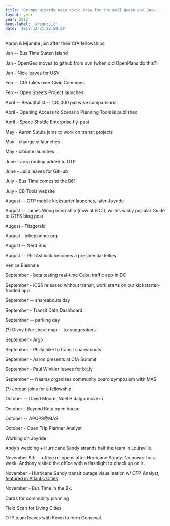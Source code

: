 ```yaml
---
title: 'Grumpy wizards make toxic brew for the evil Queen and Jack.'
layout: year
year: 2012
menu-label: '&rsquo;12'
date: '2012-12-31 23:59:59'
---
```



Aaron & Mjumbe join after their CfA fellowships.

Jan -- Bus Time Staten Island

Jan - OpenGeo moves to github from svn (when did OpenPlans do this?)

Jan - Nick leaves for USV

Feb -- CfA takes over Civic Commons

Feb -- Open Streets Project launches

April -- Beautiful.st -- 100,000 pairwise comparisons.

April - Opening Access to Scenario Planning Tools is published

April - Space Shuttle Enterprise fly-past

May - Aaron Sutula joins to work on transit projects

May - change.st launches

May - cibi.me launches

June - area routing added to OTP

June - Julia leaves for GitHub

July - Bus Time comes to the B61

July - CB Tools website

August -- OTP mobile kickstarter launches, later Joyride

August -- James Wong internship (now at EDC), writes wildly popular Guide to GTFS blog post

August - Fitzgerald

August - bikeplanner.org

August -- Nerd Bus

August -- Phil Ashlock becomes a presidential fellow

Venice Biennale

September - beta testing real-time Cebu traffic app in DC

September - iOS6 released without transit, work starts on our kickstarter-funded app

September -- shareabouts day

September - Transit Data Dashboard

September -- parking day

(?) Divvy bike share map -- xx suggestions

September - Argo

September - Philly bike to transit shareabouts

September - Aaron presents at CfA Summit

September - Paul Winkler leaves for bit.ly

September -- Naama organizes community board symposium with MAS

(?) Jordan joins for a fellowship

October -- David Moore, Noel Hidalgo move in

October - Beyond Beta open house

October -- APOPS@MAS

October - Open Trip Planner Analyst

Working on Joyride

Andy’s wedding + Hurricane Sandy strands half the team in Louisville.

November 9th -- office re-opens after Hurricane Sandy. No power for a week. Anthony visited the office with a flashlight to check up on it.

November - Hurricane Sandy transit outage visualization w/ OTP Analyst; [featured in Atlantic Cities](http://www.citylab.com/commute/2013/01/best-maps-weve-seen-sandys-transit-outage-new-york/4488/)

November - Bus Time in the Bx.

Cards for community planning 

Field Scan for Living Cities

OTP team leaves with Kevin to form Conveyal.


